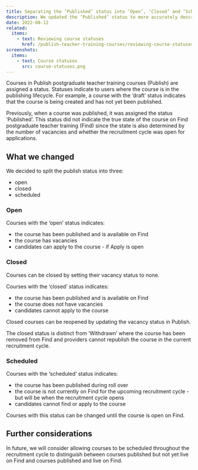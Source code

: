 ```yaml
---
title: Separating the ‘Published’ status into ‘Open’, ‘Closed’ and ‘Scheduled’ statuses
description: We updated the ‘Published’ status to more accurately describe the state the course is in on Find postgraduate teacher training
date: 2022-08-12
related:
  items:
    - text: Reviewing course statuses
      href: /publish-teacher-training-courses/reviewing-course-statuses/
screenshots:
  items:
    - text: Course statuses
      src: course-statuses.png
---
```


Courses in Publish postgraduate teacher training courses (Publish) are assigned a status. Statuses indicate to users where the course is in the publishing lifecycle. For example, a course with the ‘draft’ status indicates that the course is being created and has not yet been published.

Previously, when a course was published, it was assigned the status ‘Published’. This status did not indicate the true state of the course on Find postgraduate teacher training (Find) since the state is also determined by the number of vacancies and whether the recruitment cycle was open for applications.

## What we changed

We decided to split the publish status into three:

- open
- closed
- scheduled

### Open

Courses with the ‘open’ status indicates:

- the course has been published and is available on Find
- the course has vacancies
- candidates can apply to the course - if Apply is open

### Closed

Courses can be closed by setting their vacancy status to none.

Courses with the ‘closed’ status indicates:

- the course has been published and is available on Find
- the course does not have vacancies
- candidates cannot apply to the course

Closed courses can be reopened by updating the vacancy status in Publish.

The closed status is distinct from ‘Withdrawn’ where the course has been removed from Find and providers cannot republish the course in the current recruitment cycle.

### Scheduled

Courses with the ‘scheduled’ status indicates:

- the course has been published during roll over
- the course is not currently on Find for the upcoming recruitment cycle - but will be when the recruitment cycle opens
- candidates cannot find or apply to the course

Courses with this status can be changed until the course is open on Find.

## Further considerations

In future, we will consider allowing courses to be scheduled throughout the recruitment cycle to distinguish between courses published but not yet live on Find and courses published and live on Find.
